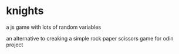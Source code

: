 # knights
a js game with lots of random variables

an alternative to creaking a simple rock paper scissors game for odin project
